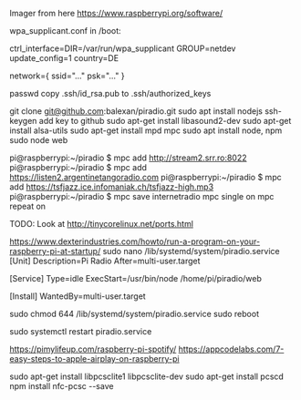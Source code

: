 Imager from here https://www.raspberrypi.org/software/

wpa_supplicant.conf in /boot:

ctrl_interface=DIR=/var/run/wpa_supplicant GROUP=netdev
update_config=1
country=DE

network={
 ssid="..."
 psk="..."
}

passwd
copy .ssh/id_rsa.pub to .ssh/authorized_keys

git clone git@github.com:balexan/piradio.git
sudo apt install nodejs
ssh-keygen
add key to github
sudo apt-get install libasound2-dev
sudo apt-get install alsa-utils
sudo apt-get install mpd mpc
sudo apt install node, npm
sudo node web


pi@raspberrypi:~/piradio $ mpc add http://stream2.srr.ro:8022
pi@raspberrypi:~/piradio $ mpc add https://listen2.argentinetangoradio.com
pi@raspberrypi:~/piradio $ mpc add https://tsfjazz.ice.infomaniak.ch/tsfjazz-high.mp3
pi@raspberrypi:~/piradio $ mpc save internetradio
mpc single on
mpc repeat on


TODO: Look at http://tinycorelinux.net/ports.html


https://www.dexterindustries.com/howto/run-a-program-on-your-raspberry-pi-at-startup/
sudo nano /lib/systemd/system/piradio.service
 [Unit]
 Description=Pi Radio
 After=multi-user.target

 [Service]
 Type=idle
 ExecStart=/usr/bin/node /home/pi/piradio/web

 [Install]
 WantedBy=multi-user.target

sudo chmod 644 /lib/systemd/system/piradio.service 
sudo reboot

sudo systemctl restart piradio.service

https://pimylifeup.com/raspberry-pi-spotify/
https://appcodelabs.com/7-easy-steps-to-apple-airplay-on-raspberry-pi

sudo apt-get install libpcsclite1 libpcsclite-dev
sudo apt-get install pcscd
 npm install nfc-pcsc --save



